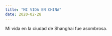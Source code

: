 ```yaml
---
title: "MI VIDA EN CHINA"
date: 2020-02-28
---
```


Mi vida en la ciudad de Shanghai fue asombrosa.
